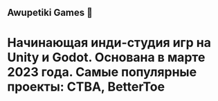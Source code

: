 ## Awupetiki Games 👋

# Начинающая инди-студия игр на Unity и Godot. Основана в марте 2023 года. Самые популярные проекты: CTBA, BetterToe
